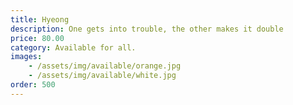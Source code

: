 ```yaml
---
title: Hyeong
description: One gets into trouble, the other makes it double 
price: 80.00
category: Available for all.
images: 
    - /assets/img/available/orange.jpg
    - /assets/img/available/white.jpg
order: 500
---
```

